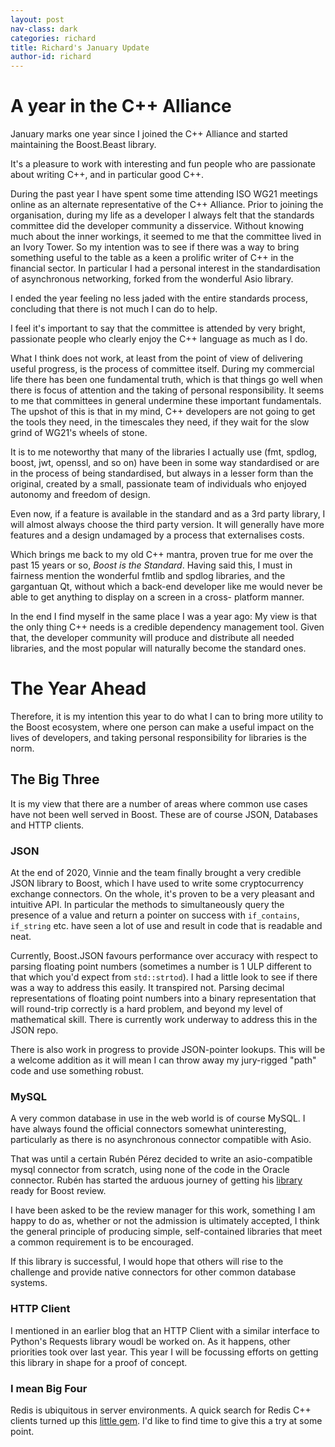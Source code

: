 ```yaml
---
layout: post
nav-class: dark
categories: richard
title: Richard's January Update
author-id: richard
---
```


# A year in the C++ Alliance

January marks one year since I joined the C++ Alliance and started maintaining the Boost.Beast library.

It's a pleasure to work with interesting and fun people who are passionate about writing C++, and in particular good 
C++.

During the past year I have spent some time attending ISO WG21 meetings online as an alternate representative of the 
C++ Alliance. Prior to joining the organisation, during my life as a developer I always felt that the standards 
committee did the developer community a disservice. Without knowing much about the inner workings, it seemed to me that 
the committee lived in an Ivory Tower. So my intention was to see if there was a way to bring something useful to the table 
as a keen a prolific writer of C++ in the financial sector. In particular I had a personal interest in the 
standardisation of asynchronous networking, forked from the wonderful Asio library.

I ended the year feeling no less jaded with the entire standards process, concluding that there is not much I can do to 
help. 

I feel it's important to say that the committee is attended by very bright, passionate people who clearly enjoy the C++
language as much as I do. 

What I think does not work, at least from the point of view of delivering useful progress, is the process of committee 
itself. During my commercial life there has been one fundamental truth, which is that things go well when there is focus
of attention and the taking of personal responsibility. It seems to me that committees in general undermine these
important fundamentals. The upshot of this is that in my mind, C++ developers are not going to get the tools they need, 
in the timescales they need, if they wait for the slow grind of WG21's wheels of stone.

It is to me noteworthy that many of the libraries I actually use (fmt, spdlog, boost, jwt, openssl, and so on) have been 
in some way standardised or are in the process of being standardised, but always in a lesser form than the original, 
created by a small, passionate team of individuals who enjoyed autonomy and freedom of design.

Even now, if a feature is available in the standard and as a 3rd party library, I will almost always choose the third 
party version. It will generally have more features and a design undamaged by a process that externalises costs.

Which brings me back to my old C++ mantra, proven true for me over the past 15 years or so, *Boost is the 
Standard*. Having said this, I must in fairness mention the wonderful fmtlib and spdlog libraries, and the gargantuan
Qt, without which a back-end developer like me would never be able to get anything to display on a screen in a cross-
platform manner.

In the end I find myself in the same place I was a year ago: My view is that the only thing C++ needs is a credible 
dependency management tool. Given that, the developer community will produce and distribute all needed libraries, and 
the most popular will naturally become the standard ones.

# The Year Ahead

Therefore, it is my intention this year to do what I can to bring more utility to the Boost ecosystem, where one 
person can make a useful impact on the lives of developers, and taking personal responsibility for libraries is the 
norm.

## The Big Three

It is my view that there are a number of areas where common use cases have not been well served in Boost. These are of 
course JSON, Databases and HTTP clients.

### JSON

At the end of 2020, Vinnie and the team finally brought a very credible JSON library to Boost, which I have used to
write some cryptocurrency exchange connectors. On the whole, it's proven to be a very pleasant and 
intuitive API. In particular the methods to simultaneously query the presence of a value and return a pointer on success
with `if_contains`, `if_string` etc. have seen a lot of use and result in code that is readable and neat.

Currently, Boost.JSON favours performance over accuracy with respect to parsing floating point numbers (sometimes a 
number is 1 ULP different to that which you'd expect from `std::strtod`). I had a little look to see if there was 
a way to address this easily. It transpired not. Parsing decimal representations of floating point numbers into a binary
representation that will round-trip correctly is a hard problem, and beyond my level of mathematical skill. 
There is currently work underway to address this in the JSON repo.

There is also work in progress to provide JSON-pointer lookups. This will be a welcome addition as it will mean I can
throw away my jury-rigged "path" code and use something robust.

### MySQL

A very common database in use in the web world is of course MySQL. I have always found the official connectors somewhat
uninteresting, particularly as there is no asynchronous connector compatible with Asio.

That was until a certain Rubén Pérez decided to write an asio-compatible mysql connector from scratch, using 
none of the code in the Oracle connector. Rubén has started the arduous journey of getting his 
[library](https://anarthal.github.io/boost-mysql/index.html) ready for Boost review.

I have been asked to be the review manager for this work, something I am happy to do as, whether or not the admission is
ultimately accepted, I think the general principle of producing simple, self-contained libraries that meet a 
common requirement is to be encouraged.

If this library is successful, I would hope that others will rise to the challenge and provide native connectors for
other common database systems.

### HTTP Client

I mentioned in an earlier blog that an HTTP Client with a similar interface to Python's Requests library woudl be worked 
on. As it happens, other priorities took over last year. This year I will be focussing efforts on getting this library 
in shape for a proof of concept.

### I mean Big Four

Redis is ubiquitous in server environments. A quick search for Redis C++ clients turned up this 
[little gem](https://github.com/basiliscos/cpp-bredis). I'd like to find time to give this a try at some point.

